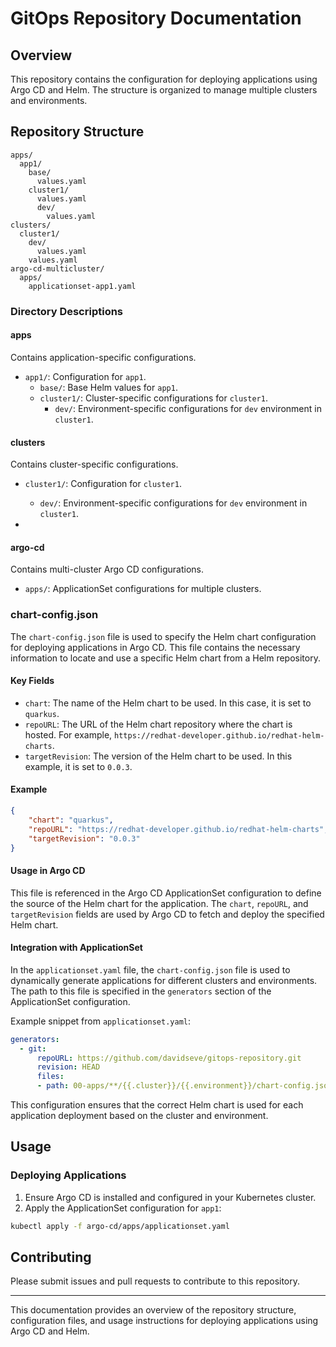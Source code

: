 # GitOps Repository Documentation

## Overview

This repository contains the configuration for deploying applications using Argo CD and Helm. The structure is organized to manage multiple clusters and environments.

## Repository Structure

```
apps/
  app1/
    base/
      values.yaml
    cluster1/
      values.yaml    
      dev/
        values.yaml
clusters/
  cluster1/
    dev/
      values.yaml
    values.yaml
argo-cd-multicluster/
  apps/
    applicationset-app1.yaml
```

### Directory Descriptions

#### apps

Contains application-specific configurations.
  - `app1/`: Configuration for `app1`.
    - `base/`: Base Helm values for `app1`.
    - `cluster1/`: Cluster-specific configurations for `cluster1`.
      - `dev/`: Environment-specific configurations for `dev` environment in `cluster1`.

#### clusters

Contains cluster-specific configurations.
  - `cluster1/`: Configuration for `cluster1`.
    - `dev/`: Environment-specific configurations for `dev` environment in `cluster1`.

- 

#### argo-cd

Contains multi-cluster Argo CD configurations.
  - `apps/`: ApplicationSet configurations for multiple clusters.

### chart-config.json

The `chart-config.json` file is used to specify the Helm chart configuration for deploying applications in Argo CD. This file contains the necessary information to locate and use a specific Helm chart from a Helm repository.

#### Key Fields

- `chart`: The name of the Helm chart to be used. In this case, it is set to `quarkus`.
- `repoURL`: The URL of the Helm chart repository where the chart is hosted. For example, `https://redhat-developer.github.io/redhat-helm-charts`.
- `targetRevision`: The version of the Helm chart to be used. In this example, it is set to `0.0.3`.

#### Example

```json
{
    "chart": "quarkus",
    "repoURL": "https://redhat-developer.github.io/redhat-helm-charts",
    "targetRevision": "0.0.3"
}
```

#### Usage in Argo CD

This file is referenced in the Argo CD ApplicationSet configuration to define the source of the Helm chart for the application. The `chart`, `repoURL`, and `targetRevision` fields are used by Argo CD to fetch and deploy the specified Helm chart.

#### Integration with ApplicationSet

In the `applicationset.yaml` file, the `chart-config.json` file is used to dynamically generate applications for different clusters and environments. The path to this file is specified in the `generators` section of the ApplicationSet configuration.

Example snippet from `applicationset.yaml`:

```yaml
generators:
  - git:
      repoURL: https://github.com/davidseve/gitops-repository.git
      revision: HEAD
      files:
      - path: 00-apps/**/{{.cluster}}/{{.environment}}/chart-config.json
```

This configuration ensures that the correct Helm chart is used for each application deployment based on the cluster and environment.

## Usage

### Deploying Applications

1. Ensure Argo CD is installed and configured in your Kubernetes cluster.
2. Apply the ApplicationSet configuration for `app1`:

```sh
kubectl apply -f argo-cd/apps/applicationset.yaml
```

## Contributing

Please submit issues and pull requests to contribute to this repository.

---

This documentation provides an overview of the repository structure, configuration files, and usage instructions for deploying applications using Argo CD and Helm.
